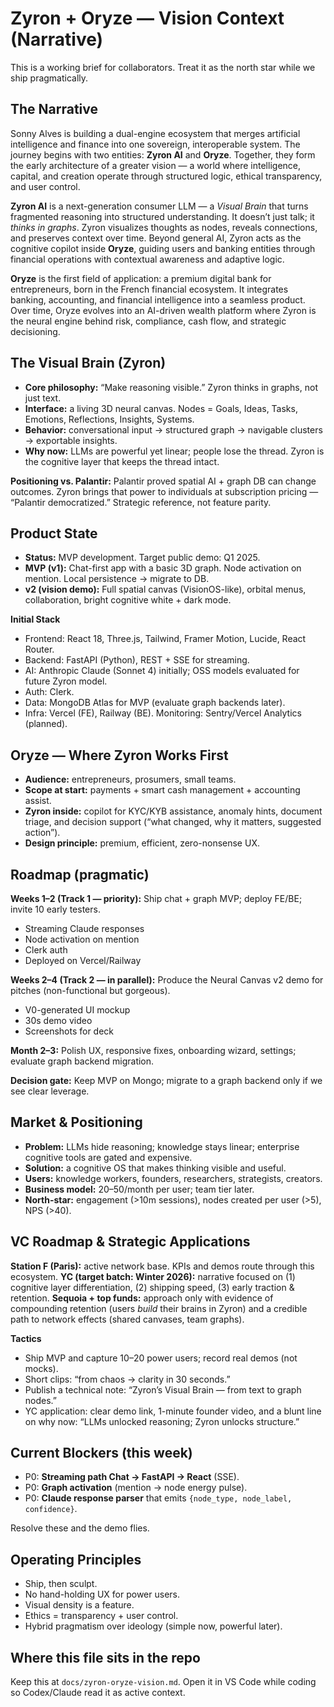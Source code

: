 # Zyron + Oryze — Vision Context (Narrative)

This is a working brief for collaborators. Treat it as the north star while we ship pragmatically.

## The Narrative

Sonny Alves is building a dual-engine ecosystem that merges artificial intelligence and finance into one sovereign, interoperable system. The journey begins with two entities: **Zyron AI** and **Oryze**. Together, they form the early architecture of a greater vision — a world where intelligence, capital, and creation operate through structured logic, ethical transparency, and user control.

**Zyron AI** is a next-generation consumer LLM — a *Visual Brain* that turns fragmented reasoning into structured understanding. It doesn’t just talk; it *thinks in graphs*. Zyron visualizes thoughts as nodes, reveals connections, and preserves context over time. Beyond general AI, Zyron acts as the cognitive copilot inside **Oryze**, guiding users and banking entities through financial operations with contextual awareness and adaptive logic.

**Oryze** is the first field of application: a premium digital bank for entrepreneurs, born in the French financial ecosystem. It integrates banking, accounting, and financial intelligence into a seamless product. Over time, Oryze evolves into an AI-driven wealth platform where Zyron is the neural engine behind risk, compliance, cash flow, and strategic decisioning.

## The Visual Brain (Zyron)

- **Core philosophy:** “Make reasoning visible.” Zyron thinks in graphs, not just text.
- **Interface:** a living 3D neural canvas. Nodes = Goals, Ideas, Tasks, Emotions, Reflections, Insights, Systems.
- **Behavior:** conversational input → structured graph → navigable clusters → exportable insights.
- **Why now:** LLMs are powerful yet linear; people lose the thread. Zyron is the cognitive layer that keeps the thread intact.

**Positioning vs. Palantir:** Palantir proved spatial AI + graph DB can change outcomes. Zyron brings that power to individuals at subscription pricing — “Palantir democratized.” Strategic reference, not feature parity.

## Product State

- **Status:** MVP development. Target public demo: Q1 2025.
- **MVP (v1):** Chat-first app with a basic 3D graph. Node activation on mention. Local persistence → migrate to DB.
- **v2 (vision demo):** Full spatial canvas (VisionOS-like), orbital menus, collaboration, bright cognitive white + dark mode.

**Initial Stack**
- Frontend: React 18, Three.js, Tailwind, Framer Motion, Lucide, React Router.
- Backend: FastAPI (Python), REST + SSE for streaming.
- AI: Anthropic Claude (Sonnet 4) initially; OSS models evaluated for future Zyron model.
- Auth: Clerk.
- Data: MongoDB Atlas for MVP (evaluate graph backends later).
- Infra: Vercel (FE), Railway (BE). Monitoring: Sentry/Vercel Analytics (planned).

## Oryze — Where Zyron Works First

- **Audience:** entrepreneurs, prosumers, small teams.
- **Scope at start:** payments + smart cash management + accounting assist.
- **Zyron inside:** copilot for KYC/KYB assistance, anomaly hints, document triage, and decision support (“what changed, why it matters, suggested action”).
- **Design principle:** premium, efficient, zero-nonsense UX.

## Roadmap (pragmatic)

**Weeks 1–2 (Track 1 — priority):**
Ship chat + graph MVP; deploy FE/BE; invite 10 early testers.
- Streaming Claude responses
- Node activation on mention
- Clerk auth
- Deployed on Vercel/Railway

**Weeks 2–4 (Track 2 — in parallel):**
Produce the Neural Canvas v2 demo for pitches (non-functional but gorgeous).
- V0-generated UI mockup
- 30s demo video
- Screenshots for deck

**Month 2–3:**
Polish UX, responsive fixes, onboarding wizard, settings; evaluate graph backend migration.

**Decision gate:** Keep MVP on Mongo; migrate to a graph backend only if we see clear leverage.

## Market & Positioning

- **Problem:** LLMs hide reasoning; knowledge stays linear; enterprise cognitive tools are gated and expensive.
- **Solution:** a cognitive OS that makes thinking visible and useful.
- **Users:** knowledge workers, founders, researchers, strategists, creators.
- **Business model:** $20–$50/month per user; team tier later.
- **North-star:** engagement (>10m sessions), nodes created per user (>5), NPS (>40).

## VC Roadmap & Strategic Applications

**Station F (Paris):** active network base. KPIs and demos route through this ecosystem.
**YC (target batch: Winter 2026):** narrative focused on (1) cognitive layer differentiation, (2) shipping speed, (3) early traction & retention.
**Sequoia + top funds:** approach only with evidence of compounding retention (users *build* their brains in Zyron) and a credible path to network effects (shared canvases, team graphs).

**Tactics**
- Ship MVP and capture 10–20 power users; record real demos (not mocks).
- Short clips: “from chaos → clarity in 30 seconds.”
- Publish a technical note: “Zyron’s Visual Brain — from text to graph nodes.”
- YC application: clear demo link, 1-minute founder video, and a blunt line on why now: “LLMs unlocked reasoning; Zyron unlocks structure.”

## Current Blockers (this week)

- P0: **Streaming path Chat → FastAPI → React** (SSE).
- P0: **Graph activation** (mention → node energy pulse).
- P0: **Claude response parser** that emits `{node_type, node_label, confidence}`.

Resolve these and the demo flies.

## Operating Principles

- Ship, then sculpt.
- No hand-holding UX for power users.
- Visual density is a feature.
- Ethics = transparency + user control.
- Hybrid pragmatism over ideology (simple now, powerful later).

## Where this file sits in the repo

Keep this at `docs/zyron-oryze-vision.md`. Open it in VS Code while coding so Codex/Claude read it as active context.
